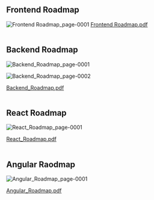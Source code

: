 ## Frontend Roadmap

![Frontend Roadmap_page-0001](https://user-images.githubusercontent.com/83531337/160060738-db91eb5d-55d1-4f9f-bfc8-b85e0dc2c4a0.jpg)
[Frontend Roadmap.pdf](https://github.com/Aashutosh0033/Web-Dev-Resources/files/8347690/Frontend.Roadmap.pdf)
<br><br>


## Backend Roadmap

![Backend_Roadmap_page-0001](https://user-images.githubusercontent.com/83531337/160060785-014e8a0d-c903-4ed5-a5e2-5684fbc158a3.jpg)

![Backend_Roadmap_page-0002](https://user-images.githubusercontent.com/83531337/160060807-9d20da1f-4ffa-4693-9ccd-9f1c43be34fa.jpg)

[Backend_Roadmap.pdf](https://github.com/Aashutosh0033/Web-Dev-Resources/files/8347693/Backend_Roadmap.pdf)
<br><br>



## React Roadmap

![React_Roadmap_page-0001](https://user-images.githubusercontent.com/83531337/160060848-71a0c9dd-2aaa-433c-bb2e-43382234aad3.jpg)

[React_Roadmap.pdf](https://github.com/Aashutosh0033/Web-Dev-Resources/files/8347697/React_Roadmap.pdf)
<br><br>



## Angular Raodmap

![Angular_Roadmap_page-0001](https://user-images.githubusercontent.com/83531337/160060860-4fbc290a-d046-4bb5-b218-94e8c76614e5.jpg)

[Angular_Roadmap.pdf](https://github.com/Aashutosh0033/Web-Dev-Resources/files/8347701/Angular_Roadmap.pdf)
<br><br>
